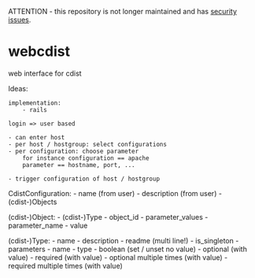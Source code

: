 ATTENTION - this repository is not longer maintained and has [security issues](https://github.com/tpo/webcdist/security). 

webcdist
========

web interface for cdist

Ideas:

    implementation:
        - rails

    login => user based

    - can enter host
    - per host / hostgroup: select configurations
    - per configuration: choose parameter
        for instance configuration == apache
        parameter == hostname, port, ... 

    - trigger configuration of host / hostgroup


CdistConfiguration:
    - name (from user)
    - description (from user)
    - (cdist-)Objects

(cdist-)Object:
    - (cdist-)Type
    - object_id
    - parameter_values
        - parameter_name
        - value

(cdist-)Type:
    - name
    - description 
    - readme (multi line!)
    - is_singleton
    - parameters
        - name
        - type
            - boolean (set / unset no value)
            - optional (with value)
            - required (with value)
            - optional multiple times (with value)
            - required multiple times (with value)
